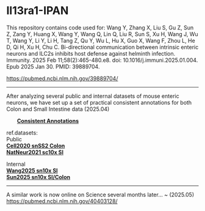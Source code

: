 # Il13ra1-IPAN

This repository contains code used for: Wang Y, Zhang X, Liu S, Gu Z, Sun Z, Zang Y, Huang X, Wang Y, Wang Q, Lin Q, Liu R, Sun S, Xu H, Wang J, Wu T, Wang Y, Li Y, Li H, Tang Z, Qu Y, Wu L, Hu X, Guo X, Wang F, Zhou L, He D, Qi H, Xu H, Chu C. Bi-directional communication between intrinsic enteric neurons and ILC2s inhibits host defense against helminth infection. Immunity. 2025 Feb 11;58(2):465-480.e8. doi: 10.1016/j.immuni.2025.01.004. Epub 2025 Jan 30. PMID: 39889704.
     
https://pubmed.ncbi.nlm.nih.gov/39889704/        
           
                      
***          
          
After analyzing several public and internal datasets of mouse enteric neurons, we have set up a set of practical consistent annotations for both Colon and Small Intestine data (2025.04)                
           
&emsp;&emsp;<a href="https://github.com/Ruismart/Il13ra1-IPAN/blob/main/Anno_consist.md" target="_blank">**Consistent Annotations**</a>
        
ref.datasets:          
Public       
[**Cell2020 snSS2 Colon**](https://pubmed.ncbi.nlm.nih.gov/32888429/)           
[**NatNeur2021 sc10x SI**](https://pubmed.ncbi.nlm.nih.gov/33288908/)       
                 
Internal          
[**Wang2025 sn10x SI**](https://pubmed.ncbi.nlm.nih.gov/39889704/)           
[**Sun2025 sn10x SI/Colon**](https://pubmed.ncbi.nlm.nih.gov/40178975/)
             

***          

A similar work is now online on Science several months later... ~ (2025.05)                  
https://pubmed.ncbi.nlm.nih.gov/40403128/            
         
